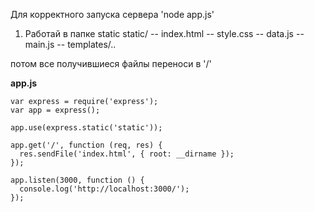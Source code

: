 Для корректного запуска сервера 'node app.js'
1. Работай в папке static
static/
-- index.html
-- style.css
-- data.js
-- main.js
-- templates/..

потом все получившиеся файлы переноси в '/'

**app.js**
```
var express = require('express');
var app = express();

app.use(express.static('static'));

app.get('/', function (req, res) {
  res.sendFile('index.html', { root: __dirname });
});

app.listen(3000, function () {
  console.log('http://localhost:3000/');
});
```